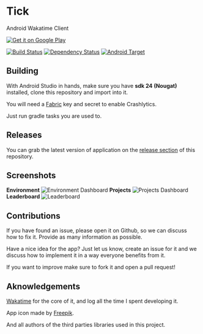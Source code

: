 
# Tick
Android Wakatime Client

<a href='https://play.google.com/store/apps/details?id=com.wakatime.android&utm_source=global_co&utm_medium=prtnr&utm_content=Mar2515&utm_campaign=PartBadge&pcampaignid=MKT-Other-global-all-co-prtnr-py-PartBadge-Mar2515-1'><img alt='Get it on Google Play' src='https://play.google.com/intl/en_us/badges/images/generic/en_badge_web_generic.png'/></a>

[![Build Status](https://img.shields.io/travis/joaoevangelista/wakatime-android-client.svg?style=flat-square)](https://travis-ci.org/joaoevangelista/wakatime-android-client)
[![Dependency Status](https://www.versioneye.com/user/projects/57a8868b8f4689004d3719dd/badge.svg?style=flat-square)](https://www.versioneye.com/user/projects/57a8868b8f4689004d3719dd)
[![Android Target](https://img.shields.io/badge/Target-Nougat-brightgreen.svg?style=flat-square)](https://developer.android.com/preview/setup-sdk.html#get-sdk)


Building
---

With Android Studio in hands, make sure you have **sdk 24 (Nougat)** installed, clone this repository and import into it.

You will need a [Fabric](https://fabric.io) key and secret to enable Crashlytics.

Just run gradle tasks you are used to.

Releases
---
You can grab the latest version of application on the [release section](https://github.com/joaoevangelista/wakatime-android-client/releases) of this repository.


Screenshots
---

**Environment**
![Environment Dashboard](https://raw.githubusercontent.com/joaoevangelista/wakatime-android-client/master/art/mobile/env_framed.png)
**Projects**
![Projects Dashboard](https://raw.githubusercontent.com/joaoevangelista/wakatime-android-client/master/art/mobile/projects_framed.png)
**Leaderboard**
![Leaderboard](https://raw.githubusercontent.com/joaoevangelista/wakatime-android-client/master/art/mobile/leaders_framed.png)


Contributions
---

If you have found an issue, please open it on Github, so we can discuss how to fix it. Provide as many information as possible.

Have a nice idea for the app? Just let us know, create an issue for it and we discuss how to implement it in a way everyone benefits from it.

If you want to improve make sure to fork it and open a pull request!

Aknowledgements
---

[Wakatime](https://wakatime.com) for the core of it, and log all the time I spent developing it.

App icon made by [Freepik](https://freepik.com).

And all authors of the third parties libraries used in this project.

